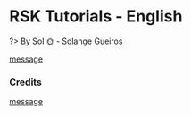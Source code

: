 # RSK Tutorials - English

?> By Sol :sun_with_face: - Solange Gueiros

[message](../readme/message-en.md ':include')

### Credits

[message](../readme/credits-en.md ':include')
